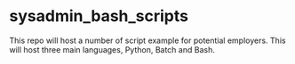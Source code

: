 # sysadmin_bash_scripts
This repo will host a number of script example for potential employers. This will host three main languages, Python, Batch and Bash. 


